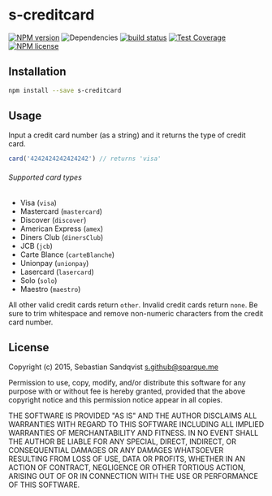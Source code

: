 # s-creditcard

[![NPM version](https://img.shields.io/npm/v/s-creditcard.svg)](https://www.npmjs.com/package/s-creditcard) ![Dependencies](https://img.shields.io/david/sebastiansandqvist/s-creditcard.svg) [![build status](http://img.shields.io/travis/sebastiansandqvist/s-creditcard.svg)](https://travis-ci.org/sebastiansandqvist/s-creditcard) [![Test Coverage](https://codeclimate.com/github/sebastiansandqvist/s-creditcard/badges/coverage.svg)](https://codeclimate.com/github/sebastiansandqvist/s-creditcard) [![NPM license](https://img.shields.io/npm/l/s-creditcard.svg)](https://www.npmjs.com/package/s-creditcard)

## Installation
```bash
npm install --save s-creditcard
```

## Usage
Input a credit card number (as a string) and it returns the type of credit card.

```javascript
card('4242424242424242') // returns 'visa'
```

###### Supported card types
* Visa (`visa`)
* Mastercard (`mastercard`)
* Discover (`discover`)
* American Express (`amex`)
* Diners Club (`dinersClub`)
* JCB (`jcb`)
* Carte Blance (`carteBlanche`)
* Unionpay (`unionpay`)
* Lasercard (`lasercard`)
* Solo (`solo`)
* Maestro (`maestro`)

All other valid credit cards return `other`. Invalid credit cards return `none`. 
Be sure to trim whitespace and remove non-numeric characters from the credit card number.

## License
Copyright (c) 2015, Sebastian Sandqvist <s.github@sparque.me>

Permission to use, copy, modify, and/or distribute this software for any purpose with or without fee is hereby granted, provided that the above copyright notice and this permission notice appear in all copies.

THE SOFTWARE IS PROVIDED "AS IS" AND THE AUTHOR DISCLAIMS ALL WARRANTIES WITH REGARD TO THIS SOFTWARE INCLUDING ALL IMPLIED WARRANTIES OF MERCHANTABILITY AND FITNESS. IN NO EVENT SHALL THE AUTHOR BE LIABLE FOR ANY SPECIAL, DIRECT, INDIRECT, OR CONSEQUENTIAL DAMAGES OR ANY DAMAGES WHATSOEVER RESULTING FROM LOSS OF USE, DATA OR PROFITS, WHETHER IN AN ACTION OF CONTRACT, NEGLIGENCE OR OTHER TORTIOUS ACTION, ARISING OUT OF OR IN CONNECTION WITH THE USE OR PERFORMANCE OF THIS SOFTWARE.
